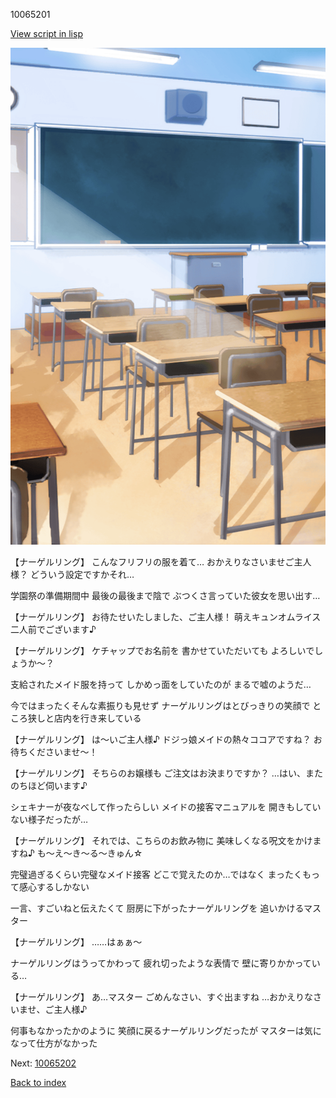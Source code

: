 10065201

[View script in lisp](../scripts/10065201.txt)

![classroom01.png](../images/backgrounds/classroom01.png)

【ナーゲルリング】
こんなフリフリの服を着て…
おかえりなさいませご主人様？
どういう設定ですかそれ…

学園祭の準備期間中
最後の最後まで陰で
ぶつくさ言っていた彼女を思い出す…

【ナーゲルリング】
お待たせいたしました、ご主人様！
萌えキュンオムライス
二人前でございます♪

【ナーゲルリング】
ケチャップでお名前を
書かせていただいても
よろしいでしょうか～？

支給されたメイド服を持って
しかめっ面をしていたのが
まるで嘘のようだ…

今ではまったくそんな素振りも見せず
ナーゲルリングはとびっきりの笑顔で
ところ狭しと店内を行き来している

【ナーゲルリング】
は～いご主人様♪
ドジっ娘メイドの熱々ココアですね？
お待ちくださいませ～！

【ナーゲルリング】
そちらのお嬢様も
ご注文はお決まりですか？
…はい、またのちほど伺います♪

シェキナーが夜なべして作ったらしい
メイドの接客マニュアルを
開きもしていない様子だったが…

【ナーゲルリング】
それでは、こちらのお飲み物に
美味しくなる呪文をかけますね♪
も～え～き～る～きゅん☆

完璧過ぎるくらい完璧なメイド接客
どこで覚えたのか…ではなく
まったくもって感心するしかない

一言、すごいねと伝えたくて
厨房に下がったナーゲルリングを
追いかけるマスター

【ナーゲルリング】
……はぁぁ～

ナーゲルリングはうってかわって
疲れ切ったような表情で
壁に寄りかかっている…

【ナーゲルリング】
あ…マスター
ごめんなさい、すぐ出ますね
…おかえりなさいませ、ご主人様♪

何事もなかったかのように
笑顔に戻るナーゲルリングだったが
マスターは気になって仕方がなかった


Next: [10065202](10065202.md)

[Back to index](index.md)
